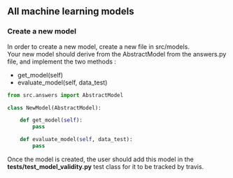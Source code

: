 ## All machine learning models

### Create a new model

In order to create a new model, create a new file in src/models.  
Your new model should derive from the AbstractModel from the answers.py file, 
and implement the two methods : 
- get_model(self)
- evaluate_model(self, data_test)

```python
from src.answers import AbstractModel

class NewModel(AbstractModel):

    def get_model(self):
        pass

    def evaluate_model(self, data_test):
        pass
```

Once the model is created, the user should add this model in the **tests/test_model_validity.py** test 
class for it to be tracked by travis. 